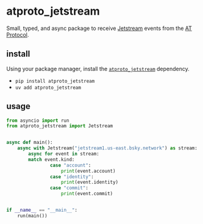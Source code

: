 # atproto_jetstream

Small, typed, and async package to receive [Jetstream][jetstream] events from the [AT Protocol][atproto].

## install

Using your package manager, install the [`atproto_jetstream`][pypi] dependency.

- `pip install atproto_jetstream`
- `uv add atproto_jetstream`

## usage

```python
from asyncio import run
from atproto_jetstream import Jetstream


async def main():
    async with Jetstream("jetstream1.us-east.bsky.network") as stream:
        async for event in stream:
        match event.kind:
                case "account":
                    print(event.account)
                case "identity":
                    print(event.identity)
                case "commit":
                    print(event.commit)


if __name__ == "__main__":
    run(main())
```

[atproto]: https://atproto.com/
[jetstream]: https://docs.bsky.app/blog/jetstream
[pypi]: https://pypi.org/project/atproto_jetstream/

